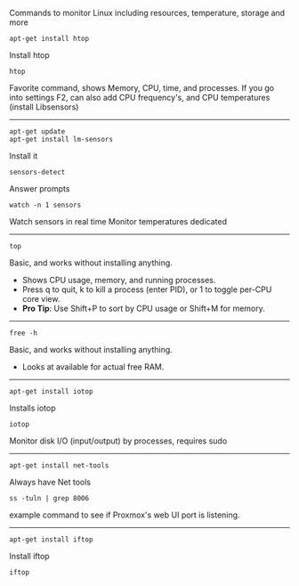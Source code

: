 Commands to monitor Linux including resources, temperature, storage and more

```
apt-get install htop
```
Install htop
```
htop
```
Favorite command, shows Memory, CPU, time, and processes. If you go into settings F2, can also add CPU frequency's, and CPU temperatures (install Libsensors)

-------

```
apt-get update 
apt-get install lm-sensors
```
Install it
```
sensors-detect
```
Answer prompts
```
watch -n 1 sensors
```
Watch sensors in real time
Monitor temperatures dedicated

---------
```
top
```
Basic, and works without installing anything.
- Shows CPU usage, memory, and running processes.
- Press q to quit, k to kill a process (enter PID), or 1 to toggle per-CPU core view.
- **Pro Tip**: Use Shift+P to sort by CPU usage or Shift+M for memory.

--------------------
```
free -h
```
Basic, and works without installing anything.
* Looks at available for actual free RAM.

----------------
```
apt-get install iotop
```
Installs iotop
```
iotop
```
Monitor disk I/O (input/output) by processes, requires sudo

----

```
apt-get install net-tools
```
Always have Net tools
```
ss -tuln | grep 8006
```
example command to see if Proxmox's web UI port is listening.

------

```
apt-get install iftop
```
Install iftop
```
iftop
```

